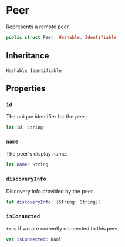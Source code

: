 # Peer

Represents a remote peer.

``` swift
public struct Peer: Hashable, Identifiable
```

## Inheritance

`Hashable`, `Identifiable`

## Properties

### `id`

The unique identifier for the peer.

``` swift
let id: String
```

### `name`

The peer's display name.

``` swift
let name: String
```

### `discoveryInfo`

Discovery info provided by the peer.

``` swift
let discoveryInfo: [String: String]?
```

### `isConnected`

`true` if we are currently connected to this peer.

``` swift
var isConnected: Bool
```
